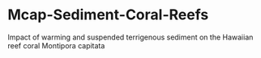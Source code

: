 # Mcap-Sediment-Coral-Reefs
Impact of warming and suspended terrigenous sediment on the Hawaiian reef coral Montipora capitata
